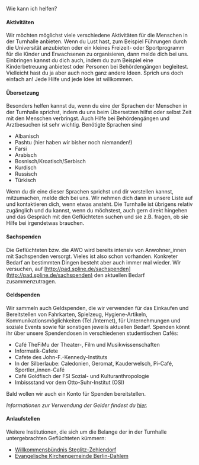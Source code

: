 Wie kann ich helfen?

#### Aktivitäten

Wir möchten möglichst viele verschiedene Aktivitäten für die Menschen in der
Turnhalle anbieten. Wenn du Lust hast, zum Beispiel Führungen durch die
Universität anzubieten oder ein kleines Freizeit- oder Sportprogramm für die
Kinder und Erwachsenen zu organisieren, dann melde dich bei uns. Einbringen
kannst du dich auch, indem du zum Beispiel eine Kinderbetreuung anbietest oder 
Personen bei Behördengängen begleitest. Vielleicht hast du ja aber auch noch
ganz andere Ideen. Sprich uns doch einfach an! Jede Hilfe und jede Idee ist 
willkommen.

#### Übersetzung

Besonders helfen kannst du, wenn du eine der Sprachen der Menschen in der
Turnhalle sprichst, indem du uns beim Übersetzen hilfst oder selbst Zeit mit 
den Menschen verbringst. Auch Hilfe bei Behördengängen und Arztbesuchen ist
sehr wichtig. Benötigte Sprachen sind

- Albanisch
- Pashtu (hier haben wir bisher noch niemanden!)
- Farsi 
- Arabisch
- Bosnisch/Kroatisch/Serbisch
- Kurdisch
- Russisch
- Türkisch

Wenn du dir eine dieser Sprachen sprichst und dir vorstellen kannst,
mitzumachen, melde dich bei uns. Wir nehmen dich dann in unsere Liste auf und
kontaktieren dich, wenn etwas ansteht. Die Turnhalle ist übrigens relativ
zugänglich und du kannst, wenn du möchstest, auch gern direkt hingehen und das 
Gespräch mit den Geflüchteten suchen und sie z.B. fragen, ob sie Hilfe bei 
irgendetwas brauchen.

#### Sachspenden

Die Geflüchteten bzw. die AWO wird bereits intensiv von Anwohner_innen mit
Sachspenden versorgt. Vieles ist also schon vorhanden. Konkreter Bedarf an
bestimmten Dingen besteht aber auch immer mal wieder. Wir versuchen, auf
[http://pad.spline.de/sachspenden](http://pad.spline.de/sachspenden) den
aktuellen Bedarf zusammenzutragen.

#### Geldspenden

Wir sammeln auch Geldspenden, die wir verwenden für das Einkaufen und
Bereitstellen von Fahrkarten, Spielzeug, Hygiene-Artikeln,
Kommunikationsmöglichkeiten (Tel./Internet), für Unternehmungen und soziale
Events sowie für sonstigen jeweils aktuellen Bedarf. Spenden könnt ihr über
unsere Spendendosen in verschiedenen studentischen Cafés:

- Café TheFiMu der Theater-, Film und Musikwissenschaften
- Informatik-Cafete
- Cafete des John-F.-Kennedy-Instituts
- In der Silberlaube: Caledonien, Geromat, Kauderwelsch, Pi-Café, Sportler_innen-Café
- Café Goldfisch der FSI Sozial- und Kulturanthropologie
- Imbissstand vor dem Otto-Suhr-Institut (OSI)

Bald wollen wir auch ein Konto für Spenden bereitstellen.

*Informationen zur Verwendung der Gelder findest du [hier](/money/).*

#### Anlaufstellen

Weitere Institutionen, die sich um die Belange der in der Turnhalle
untergebrachten Geflüchteten kümmern:
 
* [Willkommensbündnis Steglitz-Zehlendorf](http://www.willkommensbuendnis-steglitz-zehlendorf.de)
* [Evangelische Kirchengemeinde Berlin-Dahlem](http://www.kg-dahlem.de)


